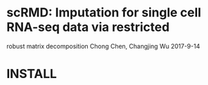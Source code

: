 # scRMD: Imputation for single cell RNA-seq data via restricted
robust matrix decomposition
Chong Chen, Changjing Wu 2017-9-14
# INSTALL